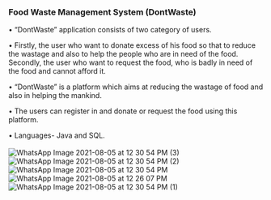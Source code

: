 ### Food Waste Management System (DontWaste)

• “DontWaste” application consists of two category of users.

• Firstly, the user who want to donate excess of his food so that to reduce the wastage and also to help the people who are in need of the food. Secondly, the user who want to request the food, who is badly in need of the food and cannot afford it.

• “DontWaste” is a platform which aims at reducing the wastage of food and also in helping the mankind.

• The users can register in and donate or request the food using this platform.

• Languages- Java and SQL.<br/><br/>
![WhatsApp Image 2021-08-05 at 12 30 54 PM (3)](https://user-images.githubusercontent.com/53591334/129520678-8c889c67-f0b8-4f7e-bd3a-fa7fbc0fa883.jpeg)
<br/>
![WhatsApp Image 2021-08-05 at 12 30 54 PM (2)](https://user-images.githubusercontent.com/53591334/129520704-ad08db3d-d2b4-47b0-afa5-74bc6937a436.jpeg)
<br/>
![WhatsApp Image 2021-08-05 at 12 30 54 PM](https://user-images.githubusercontent.com/53591334/129520728-44180a86-d8f3-4982-b921-8ece8258d214.jpeg)<br/>
![WhatsApp Image 2021-08-05 at 12 26 07 PM](https://user-images.githubusercontent.com/53591334/129520755-4b9019d6-2886-48e0-b7ce-a947a8a0bb29.jpeg)<br/>
![WhatsApp Image 2021-08-05 at 12 30 54 PM (1)](https://user-images.githubusercontent.com/53591334/129520771-9ae496c9-e27f-44cd-b23b-aa725cde74b8.jpeg)


